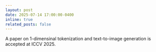 ```yaml
---
layout: post
date: 2025-07-14 17:00:00-0400
inline: true
related_posts: false
---
```


A paper on 1-dimensinal tokenization and text-to-image generation is accepted at ICCV 2025.
